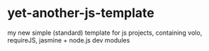 yet-another-js-template
=======================

my new simple (standard) template for js projects, containing volo, requireJS, jasmine + node.js dev modules 
